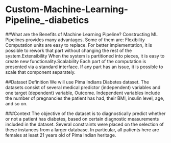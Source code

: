 # Custom-Machine-Learning-Pipeline_-diabetics
##What are the Benefits of Machine Learning Pipeline?
Constructing ML Pipelines provides many advantages. Some of them are: Flexibility Computation units are easy to replace. For better implementation, it is possible to rework that part without changing the rest of the system.Extensibility When the system is partitioned into pieces, it is easy to create new functionality.Scalability Each part of the computation is presented via a standard interface. If any part has an issue, it is possible to scale that component separately. 

##Dataset Definition
We will use Pima Indians Diabetes dataset. The datasets consist of several medical predictor (independent) variables and one target (dependent) variable, Outcome. Independent variables include the number of pregnancies the patient has had, their BMI, insulin level, age, and so on.

###Context
The objective of the dataset is to diagnostically predict whether or not a patient has diabetes, based on certain diagnostic measurements included in the dataset. Several constraints were placed on the selection of these instances from a larger database. In particular, all patients here are females at least 21 years old of Pima Indian heritage.
